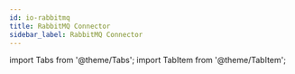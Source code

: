 ```yaml
---
id: io-rabbitmq
title: RabbitMQ Connector
sidebar_label: RabbitMQ Connector
---
```


import Tabs from '@theme/Tabs';
import TabItem from '@theme/TabItem';

